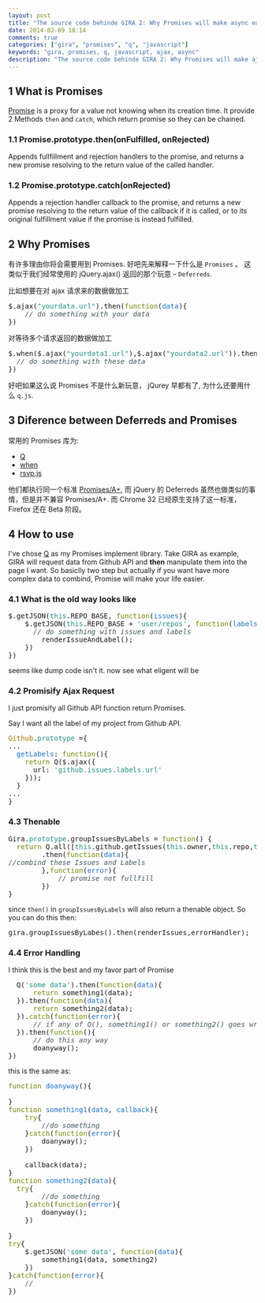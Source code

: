 ```yaml
---
layout: post
title: "The source code behinde GIRA 2: Why Promises will make async easy"
date: 2014-02-09 18:14
comments: true
categories: ["gira", "promises", "q", "javascript"]
keywords: "gira, promises, q, javascript, ajax, async"
description: "The source code behinde GIRA 2: Why Promises will make ajax easy"
---
```


<div id="outline-container-sec-1" class="outline-2">
<h2 id="sec-1"><span class="section-number-2">1</span> What is Promises</h2>
<div class="outline-text-2" id="text-1">
<p>
<a href="https://developer.mozilla.org/en-US/docs/Web/JavaScript/Reference/Global_Objects/Promise">Promise</a> is a proxy for a value not knowing when its creation time. It provide 2 Methods <code>then</code> and <code>catch</code>, which return promise so they can be chained.
</p>
</div>

<div id="outline-container-sec-1-1" class="outline-3">
<h3 id="sec-1-1"><span class="section-number-3">1.1</span> Promise.prototype.then(onFulfilled, onRejected)</h3>
<div class="outline-text-3" id="text-1-1">
<p>
Appends fullfillment and rejection handlers to the promise, and returns a new promise resolving to the return value of the called handler.
</p>
</div>
</div>
<div id="outline-container-sec-1-2" class="outline-3">
<h3 id="sec-1-2"><span class="section-number-3">1.2</span> Promise.prototype.catch(onRejected)</h3>
<div class="outline-text-3" id="text-1-2">
<p>
Appends a rejection handler callback to the promise, and returns a new promise resolving to the return value of the callback if it is called, or to its original fulfillment value if the promise is instead fulfilled.
</p>
</div>
</div>
</div>
<div id="outline-container-sec-2" class="outline-2">
<h2 id="sec-2"><span class="section-number-2">2</span> Why Promises</h2>
<div class="outline-text-2" id="text-2">
<p>
有许多理由你将会需要用到 Promises. 好吧先来解释一下什么是 <code>Promises</code> 。 这类似于我们经常使用的 jQuery.ajax() 返回的那个玩意 &#x2013; <code>Deferreds</code>.
</p>

<p>
比如想要在对 ajax 请求来的数据做加工
</p>
<div class="org-src-container">

<pre class="src src-javascript">$.ajax(<span style="color: #259185;">"yourdata.url"</span>).then(<span style="color: #728a05;">function</span>(<span style="color: #2075c7;">data</span>){
    <span style="color: #465a61; font-style: italic;">// </span><span style="color: #465a61; font-style: italic;">do something with your data</span>
})
</pre>
</div>

<p>
对等待多个请求返回的数据做加工
</p>
<div class="org-src-container">

<pre class="src src-javascript">$.when($.ajax(<span style="color: #259185;">"yourdata1.url"</span>),$.ajax(<span style="color: #259185;">"yourdata2.url"</span>)).then(<span style="color: #728a05;">function</span>(<span style="color: #2075c7;">data</span>){
  <span style="color: #465a61; font-style: italic;">// </span><span style="color: #465a61; font-style: italic;">do something with these data                                                           </span>
})
</pre>
</div>

<p>
好吧如果这么说 Promises 不是什么新玩意， jQurey 早都有了, 为什么还要用什么 <code>q.js</code>.
</p>
</div>
</div>
<div id="outline-container-sec-3" class="outline-2">
<h2 id="sec-3"><span class="section-number-2">3</span> Diference between Deferreds and Promises</h2>
<div class="outline-text-2" id="text-3">
<p>
常用的 Promises 库为:
</p>
<ul class="org-ul">
<li><a href="https://github.com/kriskowal/q">Q</a>
</li>
<li><a href="https://github.com/cujojs/when">when</a>
</li>
<li><a href="https://github.com/tildeio/rsvp.js">rsvp.js</a>
</li>
</ul>

<p>
他们都执行同一个标准 <a href="https://github.com/promises-aplus/promises-spec">Promises/A+</a>, 而 jQuery 的 Deferreds 虽然也做类似的事情，但是并不兼容 Promises/A+. 而 Chrome 32 已经原生支持了这一标准，Firefox 还在 Beta 阶段。
</p>
</div>
</div>

<div id="outline-container-sec-4" class="outline-2">
<h2 id="sec-4"><span class="section-number-2">4</span> How to use</h2>
<div class="outline-text-2" id="text-4">
<p>
I've chose  <a href="https://github.com/kriskowal/q">Q</a> as my Promises implement library. Take GIRA as example, GIRA will request data from Github API and <b>then</b> manipulate them into the page I want. So basiclly two step but actually if you want have more complex data to combind, Promise will make your life easier.
</p>
</div>
<div id="outline-container-sec-4-1" class="outline-3">
<h3 id="sec-4-1"><span class="section-number-3">4.1</span> What is the old way looks like</h3>
<div class="outline-text-3" id="text-4-1">
<div class="org-src-container">

<pre class="src src-javascript">$.getJSON(<span style="color: #259185;">this</span>.REPO_BASE, <span style="color: #728a05;">function</span>(<span style="color: #2075c7;">issues</span>){
    $.getJSON(<span style="color: #259185;">this</span>.REPO_BASE + <span style="color: #259185;">'user/repos'</span>, <span style="color: #728a05;">function</span>(<span style="color: #2075c7;">labels</span>){
      <span style="color: #465a61; font-style: italic;">// </span><span style="color: #465a61; font-style: italic;">do something with issues and labels</span>
        renderIssueAndLabel();
    })
})
</pre>
</div>

<p>
seems like dump code isn't it. now see what eligent will be
</p>
</div>
</div>
<div id="outline-container-sec-4-2" class="outline-3">
<h3 id="sec-4-2"><span class="section-number-3">4.2</span> Promisify Ajax Request</h3>
<div class="outline-text-3" id="text-4-2">
<p>
I just promisify all Github API function return Promises.
</p>

<p>
Say I want all the label of my project from Github API.
</p>
<div class="org-src-container">

<pre class="src src-javascript"><span style="color: #a57705;">Github</span>.<span style="color: #259185;">prototype</span> ={
...
  <span style="color: #2075c7;">getLabels</span>: <span style="color: #728a05;">function</span>(){
    <span style="color: #728a05;">return</span> Q($.ajax({
      url: <span style="color: #259185;">'github.issues.labels.url'</span>
    }));
  }
...
}
</pre>
</div>
</div>
</div>
<div id="outline-container-sec-4-3" class="outline-3">
<h3 id="sec-4-3"><span class="section-number-3">4.3</span> Thenable</h3>
<div class="outline-text-3" id="text-4-3">
<div class="org-src-container">

<pre class="src src-javascript">Gira.<span style="color: #259185;">prototype</span>.groupIssuesByLabels = <span style="color: #728a05;">function</span>() {
  <span style="color: #728a05;">return</span> Q.all([<span style="color: #259185;">this</span>.github.getIssues(<span style="color: #259185;">this</span>.owner,<span style="color: #259185;">this</span>.repo,<span style="color: #259185;">this</span>.milestone),<span style="color: #259185;">this</span>.github.getLabels(<span style="color: #259185;">this</span>.owner,<span style="color: #259185;">this</span>.repo)])
        .then(<span style="color: #728a05;">function</span>(<span style="color: #2075c7;">data</span>){
<span style="color: #465a61; font-style: italic;">//</span><span style="color: #465a61; font-style: italic;">combind these Issues and Labels</span>
        },<span style="color: #728a05;">function</span>(<span style="color: #2075c7;">error</span>){
            <span style="color: #465a61; font-style: italic;">// </span><span style="color: #465a61; font-style: italic;">promise not fullfill</span>
        })
}
</pre>
</div>
<p>
since <code>then()</code> in <code>groupIssuesByLabels</code>  will also return a thenable object. So you can do this then:
</p>

<div class="org-src-container">

<pre class="src src-javascript">gira.groupIssuesByLabes().then(renderIssues,errorHandler);
</pre>
</div>
</div>
</div>
<div id="outline-container-sec-4-4" class="outline-3">
<h3 id="sec-4-4"><span class="section-number-3">4.4</span> Error Handling</h3>
<div class="outline-text-3" id="text-4-4">
<p>
I think this is the best and my favor part of Promise
</p>

<div class="org-src-container">

<pre class="src src-javascript">  Q(<span style="color: #259185;">'some data'</span>).then(<span style="color: #728a05;">function</span>(<span style="color: #2075c7;">data</span>){
      <span style="color: #728a05;">return</span> something1(data);
  }).then(<span style="color: #728a05;">function</span>(<span style="color: #2075c7;">data</span>){
      <span style="color: #728a05;">return</span> something2(data);
  }).<span style="color: #728a05;">catch</span>(<span style="color: #728a05;">function</span>(<span style="color: #2075c7;">error</span>){
      <span style="color: #465a61; font-style: italic;">// </span><span style="color: #465a61; font-style: italic;">if any of Q(), something1() or something2() goes wrong.</span>
  }).then(<span style="color: #728a05;">function</span>(){
      <span style="color: #465a61; font-style: italic;">// </span><span style="color: #465a61; font-style: italic;">do this any way</span>
      doanyway();
})
</pre>
</div>

<p>
this is the same as:
</p>
<div class="org-src-container">

<pre class="src src-javascript"><span style="color: #728a05;">function</span> <span style="color: #2075c7;">doanyway</span>(){

}
<span style="color: #728a05;">function</span> <span style="color: #2075c7;">something1</span>(<span style="color: #2075c7;">data</span>, <span style="color: #2075c7;">callback</span>){
    <span style="color: #728a05;">try</span>{
        <span style="color: #465a61; font-style: italic;">//</span><span style="color: #465a61; font-style: italic;">do something</span>
    }<span style="color: #728a05;">catch</span>(<span style="color: #728a05;">function</span>(<span style="color: #2075c7;">error</span>){
        doanyway();
    })

    callback(data);
}
<span style="color: #728a05;">function</span> <span style="color: #2075c7;">something2</span>(<span style="color: #2075c7;">data</span>){
  <span style="color: #728a05;">try</span>{
        <span style="color: #465a61; font-style: italic;">//</span><span style="color: #465a61; font-style: italic;">do something</span>
    }<span style="color: #728a05;">catch</span>(<span style="color: #728a05;">function</span>(<span style="color: #2075c7;">error</span>){
        doanyway();
    })

}
<span style="color: #728a05;">try</span>{
    $.getJSON(<span style="color: #259185;">'some data'</span>, <span style="color: #728a05;">function</span>(<span style="color: #2075c7;">data</span>){
        something1(data, something2)
    }) 
}<span style="color: #728a05;">catch</span>(<span style="color: #728a05;">function</span>(<span style="color: #2075c7;">error</span>){
    <span style="color: #465a61; font-style: italic;">// </span>
})
</pre>
</div>
</div>
</div>
</div>
